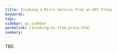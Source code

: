 ```yaml
---
title: Invoking a Micro Service from an API Proxy
keywords:
tags:
sidebar: gs_sidebar
permalink: /Invoking-ms-from-proxy.html
summary:
---
```


TBD
